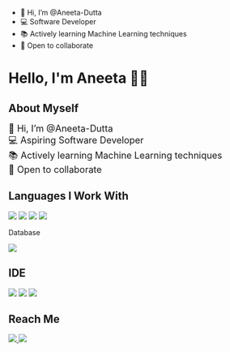 - 👋 Hi, I’m @Aneeta-Dutta
- 💻 Software Developer
- 📚 Actively learning Machine Learning techniques
- 🙌 Open to collaborate


<!---
Aneeta-Dutta/Aneeta-Dutta is a ✨ special ✨ repository because its `README.md` (this file) appears on your GitHub profile.
You can click the Preview link to take a look at your changes.
--->
<h1>
    Hello, I'm Aneeta 👩‍💻
</h1>

<h2>
    About Myself
</h2>

<p>
    <font size="4">
      👋 Hi, I’m @Aneeta-Dutta <br/>
      💻 Aspiring Software Developer <br/>
      📚 Actively learning Machine Learning techniques <br/>
      🙌 Open to collaborate
    </font>
</p>

<h2 >
    Languages I Work With
</h2>

<p >
    <img src="https://img.shields.io/badge/c-%2300599C.svg?style=for-the-badge&logo=c&logoColor=white">
    <img src="https://img.shields.io/badge/Java-ED8B00?style=for-the-badge&logo=java&logoColor=white">
    <img src="https://img.shields.io/badge/python%20-%2314354C.svg?&style=for-the-badge&logo=python&logoColor=white">
    <img src="https://img.shields.io/badge/html5-%23E34F26.svg?style=for-the-badge&logo=html5&logoColor=white">
    <p>Database</p><img src="https://img.shields.io/badge/MySQL-00000F?style=for-the-badge&logo=mysql&logoColor=white">
</p>

<h2>IDE</h2>
<p>
    <img src="https://img.shields.io/badge/Visual_Studio-5C2D91?style=for-the-badge&logo=visual%20studio&logoColor=white">
    <img src="https://img.shields.io/badge/sublime_text-%23575757.svg?&style=for-the-badge&logo=sublime-text&logoColor=important">
    <img src="https://img.shields.io/badge/Colab-F9AB00?style=for-the-badge&logo=googlecolab&color=525252">
 </p>
 
<h2>Reach Me</h2>
<p>
    <a href="mailto:aneetadutta774@gmail.com">
        <img src="https://img.shields.io/badge/Gmail-D14836?style=for-the-badge&logo=gmail&logoColor=white">
    </a>
    <a href="https://www.linkedin.com/in/aneeta-dutta">
        <img src="https://img.shields.io/badge/linkedin-%230077B5.svg?style=for-the-badge&logo=linkedin&logoColor=white">
    </a>
</p>
